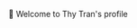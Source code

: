 👋 Welcome to Thy Tran's profile

<!---
tqthy/tqthy is a ✨ special ✨ repository because its `README.md` (this file) appears on your GitHub profile.
You can click the Preview link to take a look at your changes.
--->
